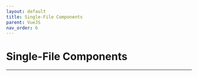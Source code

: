 ```yaml
---
layout: default
title: Single-File Components
parent: VueJS
nav_order: 6
---
```


# Single-File Components

---

##
